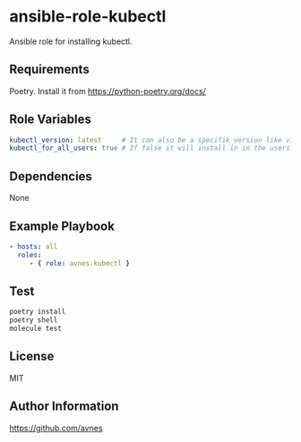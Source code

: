 # ansible-role-kubectl

Ansible role for installing kubectl.

## Requirements

Poetry. Install it from <https://python-poetry.org/docs/>

## Role Variables

```yaml
kubectl_version: latest     # It can also be a specifik version like v1.21.4
kubectl_for_all_users: true # If false it will install in in the users ~/bin directory
```

## Dependencies

None

## Example Playbook

```yaml
- hosts: all
  roles:
     - { role: avnes.kubectl }
```

## Test

```bash
poetry install
poetry shell
molecule test
```

## License

MIT

## Author Information

<https://github.com/avnes>
